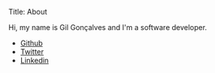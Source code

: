 Title: About

Hi, my name is Gil Gonçalves and I'm a software developer.

- [Github](https://github.com/lurst)
- [Twitter](https://twitter.com/lurst)
- [Linkedin](https://bit.ly/gils_linkedin)
